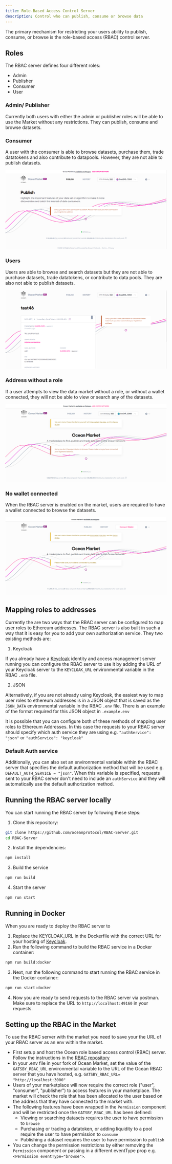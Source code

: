 ```yaml
---
title: Role-Based Access Control Server
description: Control who can publish, consume or browse data
---
```

The primary mechanism for restricting your users ability to publish, consume, or browse is the role-based access (RBAC) control server. 

## Roles

The RBAC server defines four different roles: 

- Admin
- Publisher
- Consumer
- User

### Admin/ Publisher

Currently both users with either the admin or publisher roles will be able to use the Market without any restrictions. They can publish, consume and browse datasets. 

### Consumer

A user with the consumer is able to browse datasets, purchase them, trade datatokens and also contribute to datapools. However, they are not able to publish datasets. 

![Viewing the market without publish permission](images/rbac/without-publish-permission.png)

### Users

Users are able to browse and search datasets but they are not able to purchase datasets, trade datatokens, or contribute to data pools. They are also not able to publish datasets. 

![Viewing the market without consume permission](images/rbac/without-consume-permission.png)

### Address without a role

If a user attempts to view the data market without a role, or without a wallet connected, they will not be able to view or search any of the datasets. 

![Viewing the market without browse permission](images/rbac/without-browse-permission.png)

### No wallet connected

When the RBAC server is enabled on the market, users are required to have a wallet connected to browse the datasets.

![Connect a wallet](images/rbac/connect-wallet.png)

## Mapping roles to addresses 

Currently the are two ways that the RBAC server can be configured to map user roles to Ethereum addresses. The RBAC server is also built in such a way that it is easy for you to add your own authorization service. They two existing methods are: 

1. Keycloak

If you already have a [Keycloak](https://www.keycloak.org/) identity and access management server running you can configure the RBAC server to use it by adding the URL of your Keycloak server to the `KEYCLOAK_URL` environmental variable in the RBAC `.enb` file. 

2. JSON

Alternatively, if you are not already using Keycloak, the easiest way to map user roles to ethereum addresses is in a JSON object that is saved as the `JSON_DATA` environmental variable in the RBAC `.env` file. There is an example of the format required for this JSON object in `.example.env`

It is possible that you can configure both of these methods of mapping user roles to Ethereum Addresses. In this case the requests to your RBAC server should specify which auth service they are using e.g. `"authService": "json"` or `"authService": "keycloak"`

### Default Auth service

Additionally, you can also set an environmental variable within the RBAC server that specifies the default authorization method that will be used e.g. `DEFAULT_AUTH_SERVICE = "json"`. When this variable is specified, requests sent to your RBAC server don't need to include an `authService` and they will automatically use the default authorization method. 

## Running the RBAC server locally

You can start running the RBAC server by following these steps:

1. Clone this repository:

```Bash
git clone https://github.com/oceanprotocol/RBAC-Server.git
cd RBAC-Server
```

2. Install the dependencies:

```Bash
npm install
```

3. Build the service

```Bash
npm run build
```

4. Start the server

```Bash
npm run start
```

## Running in Docker

When you are ready to deploy the RBAC server to 

1. Replace the KEYCLOAK_URL in the Dockerfile with the correct URL for your hosting of [Keycloak](https://www.keycloak.org/).
2. Run the following command to build the RBAC service in a Docker container:

```Bash
npm run build:docker
```

3. Next, run the following command to start running the RBAC service in the Docker container:

```Bash
npm run start:docker
```

4. Now you are ready to send requests to the RBAC server via postman. Make sure to replace the URL to `http://localhost:49160` in your requests.

## Setting up the RBAC in the Market

To use the RBAC server with the market you need to save your the URL of your RBAC server as an env within the market. 

- First setup and host the Ocean role based access control (RBAC) server. Follow the instructions in the [RBAC repository](https://github.com/oceanprotocol/RBAC-Server)
- In your .env file in your fork of Ocean Market, set the value of the `GATSBY_RBAC_URL` environmental variable to the URL of the Ocean RBAC server that you have hosted, e.g. `GATSBY_RBAC_URL= "http://localhost:3000"`
- Users of your marketplace will now require the correct role ("user", "consumer", "publisher") to access features in your marketplace. The market will check the role that has been allocated to the user based on the address that they have connected to the market with.
- The following features have been wrapped in the `Permission` component and will be restricted once the `GATSBY_RBAC_URL` has been defined:
  - Viewing or searching datasets requires the user to have permission to `browse`
  - Purchasing or trading a datatoken, or adding liquidity to a pool require the user to have permission to `consume`
  - Publishing a dataset requires the user to have permission to `publish`
- You can change the permission restrictions by either removing the `Permission` component or passing in a different eventType prop e.g. `<Permission eventType="browse">`.

